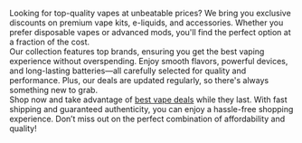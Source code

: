 Looking for top-quality vapes at unbeatable prices? We bring you exclusive discounts on premium vape kits, e-liquids, and accessories. Whether you prefer disposable vapes or advanced mods, you'll find the perfect option at a fraction of the cost.  
Our collection features top brands, ensuring you get the best vaping experience without overspending. Enjoy smooth flavors, powerful devices, and long-lasting batteries—all carefully selected for quality and performance. Plus, our deals are updated regularly, so there's always something new to grab.  
Shop now and take advantage of [best vape deals](http://bestvapedeals.ca/) while they last. With fast shipping and guaranteed authenticity, you can enjoy a hassle-free shopping experience. Don’t miss out on the perfect combination of affordability and quality!
